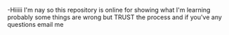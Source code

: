-Hiiiii I'm nay so this repository is online for showing what I'm learning probably some things are wrong but TRUST the process and if you've any questions email me

<!---
Also, I have a GitLab for kotlin projects
--->
